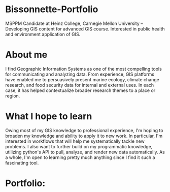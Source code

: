 # Bissonnette-Portfolio

MSPPM Candidate at Heinz College, Carnegie Mellon University – Developing GIS content for advanced GIS course. Interested in public health and environment application of GIS.

# About me

I find Geographic Information Systems as one of the most compelling tools for communicating and analyzing data. From experience, GIS platforms have enabled me to persuasively present marine ecology, climate change research, and food security data for internal and external uses. In each case, it has helped contextualize broader research themes to a place or region.

# What I hope to learn

Owing most of my GIS knowledge to professional experience, I'm hoping to broaden my knowledge and ability to apply it to new work. In particular, I'm interested in workflows that will help me systematically tackle new problems. I also want to further build on my programmatic knowledge, utilizing python's API to pull, analyze, and render new data automatically. As a whole, I'm open to learning pretty much anything since I find it such a fascinating tool.

# Portfolio:
